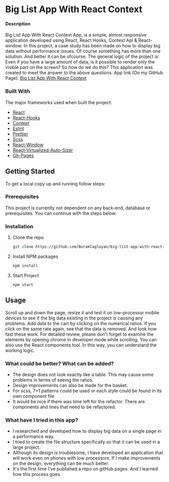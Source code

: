 # Big List App With React Context

#### Description

Big List App With React Context App, is a simple, almost responsive application developed using React, React Hooks, Context Api & React-window.
In this project, a case study has been made on how to display big data without performance issues. Of course something has more than one solution. And better it can be ofcourse.
The general logic of the project is: Even if you have a large amount of data, is it possible to render only the visible part on the screen? So how do we do this?
This application was created to meet the answer to the above questions.
App link (On my GitHub Page): [Big List App With React Context](https://burakcaglayan.github.io/big-list-app-with-react-context/)
### Built With

The major frameworks used when built the project:

- [React](https://reactjs.org/)
- [React-Hooks](https://reactjs.org/docs/hooks-intro.html)
- [Context](https://reactjs.org/docs/context.html)
- [Eslint](https://eslint.org/)
- [Prettier](https://prettier.io/)
- [Scss](https://sass-lang.com/)
- [React-Window](https://www.npmjs.com/package/react-window)
- [React-Virtualized-Auto-Sizer](https://www.npmjs.com/package/react-virtualized-auto-sizer)
- [Gh-Pages](https://www.npmjs.com/package/gh-pages)

## Getting Started

To get a local copy up and running follow steps:

### Prerequisites

This project is currently not dependent on any back-end, database or prerequisites. You can continue with the steps below.

### Installation

1. Clone the repo

   ```sh
   git clone https://github.com/BurakCaglayan/big-list-app-with-react-context.git
   ```

2. Install NPM packages
   ```sh
   npm install
   ```
3. Start Project

   ```JS
   npm start
   ```

## Usage

Scroll up and down the page, resize it and test it on low-processor mobile devices to see if the big data existing in the project is causing any problems.
Add data to the cart by clicking on the numerical ratios. If you click on the same rate again, see that the data is removed. And look how fast these work.
For detailed review, please don't forget to examine the elements by opening chrome in developer mode while scrolling. You can also use the React components tool. In this way, you can understand the working logic.

### What could be better? What can be added?
- The design does not look exactly like a table. This may cause some problems in terms of seeing the ratios.
- Design improvements can also be made for the basket.
- For scss, 7+1 patterns could be used or each style could be found in its own component file.
- It would be nice if there was time left for the refactor. There are components and lines that need to be refactored.

### What have I tried in this app?
- I researched and developed how to display big data on a single page in a performance way.
- I tried to create the file structure specifically so that it can be used in a large project.
- Although its design is troublesome, I have developed an application that will work even on phones with low processors. If I make improvements on the design, everything can be much better.
- It's the first time I've published a repo on gitHub pages. And I learned how this process goes.
